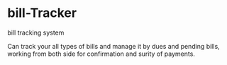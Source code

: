 # bill-Tracker
bill tracking system

Can track your all types of bills and manage it by dues and pending bills, working from both side for confirmation and surity of payments.
